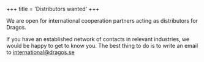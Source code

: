 +++
title = 'Distributors wanted'
+++

We are open for international cooperation partners acting as distributors for Dragos.

If you have an established network of contacts in relevant industries, we would be happy to get to know you. The best thing to do is to write an email to [international@dragos.se](mailto:international@dragos.se?subject=Distributors%20wanted)
